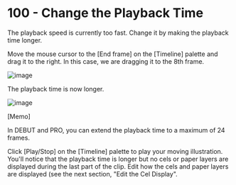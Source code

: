 # 100 - Change the Playback Time

The playback speed is currently too fast. Change it by making the playback time longer.

Move the mouse cursor to the [End frame] on the [Timeline] palette and drag it to the right. In this case, we are dragging it to the 8th frame.

![image](https://github.com/vanHeemstraSystems/clip-studio-paint/assets/1499433/e80ded43-8226-4840-9d4e-3dfe249c7c58)

The playback time is now longer.

![image](https://github.com/vanHeemstraSystems/clip-studio-paint/assets/1499433/418c0914-2629-4c21-9fcc-453f8c91bdf3)

[Memo]

In DEBUT and PRO, you can extend the playback time to a maximum of 24 frames.

Click [Play/Stop] on the [Timeline] palette to play your moving illustration. You'll notice that the playback time is longer but no cels or paper layers are displayed during the last part of the clip. Edit how the cels and paper layers are displayed (see the next section, "Edit the Cel Display".

